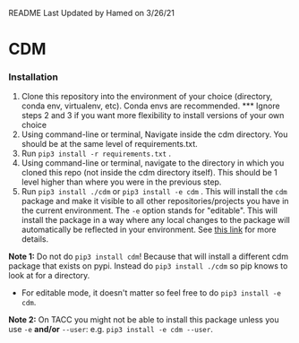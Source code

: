 README Last Updated by Hamed on 3/26/21

# CDM

### Installation
1. Clone this repository into the environment of your choice (directory, conda env, virtualenv, etc). Conda envs are recommended.
*** Ignore steps 2 and 3 if you want more flexibility to install versions of your own choice
2. Using command-line or terminal, Navigate inside the cdm directory. You should be at the same level of requirements.txt.
3. Run `pip3 install -r requirements.txt` .
4. Using command-line or terminal, navigate to the directory in which you cloned this repo (not inside the cdm directory itself). This
   should be 1 level higher than where you were in the previous step.
5. Run `pip3 install ./cdm` or `pip3 install -e cdm` .
This will install the `cdm` package and make it visible to all other repositories/projects
you have in the current environment. The `-e` option stands for "editable". This will install the package
in a way where any local changes to the package will automatically be reflected in your environment.
See [this link](https://stackoverflow.com/questions/41535915/python-pip-install-from-local-dir/41536128)
for more details.

**Note 1:** Do not do `pip3 install cdm`! Because that will install a different cdm package that exists on pypi.
Instead do `pip3 install ./cdm` so pip knows to look at for a directory.
- For editable mode, it doesn't matter so feel free to do `pip3 install -e cdm`.

**Note 2:** On TACC you might not be able to install this package unless you use `-e` **and/or** `--user`: e.g. `pip3 install -e cdm --user`.